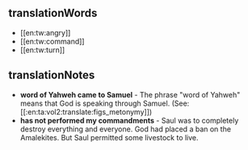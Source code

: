 ## translationWords

* [[en:tw:angry]]
* [[en:tw:command]]
* [[en:tw:turn]]

## translationNotes

* **word of Yahweh came to Samuel** - The phrase "word of Yahweh" means that God is speaking through Samuel. (See: [[:en:ta:vol2:translate:figs_metonymy]])
* **has not performed my commandments** - Saul was to completely destroy everything and everyone. God had placed a ban on the Amalekites. But Saul permitted some livestock to live.
